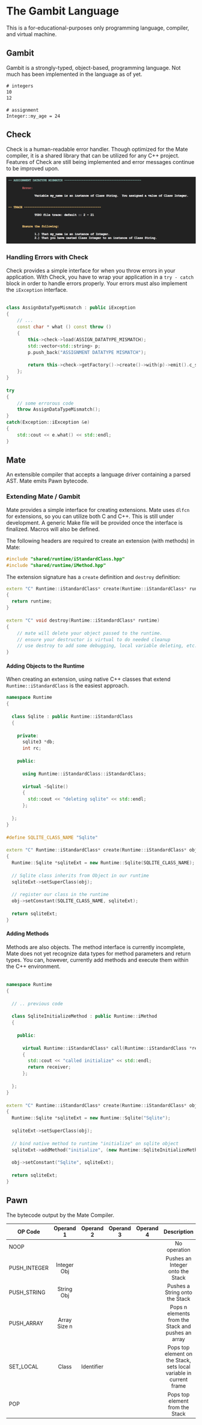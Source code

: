 # The Gambit Language
This is a for-educational-purposes only programming language, compiler, and virtual machine.

## Gambit
Gambit is a strongly-typed, object-based, programming language. Not much has been implemented in the language as of yet.

```
# integers
10
12

# assignment
Integer::my_age = 24

```

## Check
Check is a human-readable error handler. Though optimized for the Mate compiler, it is a shared library that can be utilized for any C++ project. Features of Check are still being implemented and error messages continue to be improved upon.

![check handler error](doc/image/check_trace.png)

### Handling Errors with Check
Check provides a simple interface for when you throw errors in your application. With Check, you have to wrap your application in a `try - catch` block in order to handle errors properly. Your errors must also implement the `iException` interface.

```cpp

class AssignDataTypeMismatch : public iException
{
	// ...
	const char * what () const throw ()
	{
		this->check->load(ASSIGN_DATATYPE_MISMATCH);
		std::vector<std::string> p;		
		p.push_back("ASSIGNMENT DATATYPE MISMATCH");
		
		return this->check->getFactory()->create()->with(p)->emit().c_str();
	};
}

try
{
	// some errorous code
	throw AssignDataTypeMismatch();
}
catch(Exception::iException &e)
{
	std::cout << e.what() << std::endl;
}
```



## Mate
An extensible compiler that accepts a language driver containing a parsed AST. Mate emits Pawn bytecode.

### Extending Mate / Gambit
Mate provides a simple interface for creating extensions. Mate uses `dlfcn` for extensions, so you can utilize both C and C++. This is still under development. A generic Make file will be provided once the interface is finalized. Macros will also be defined.

The following headers are required to create an extension (with methods) in Mate:

```cpp
#include "shared/runtime/iStandardClass.hpp"
#include "shared/runtime/iMethod.hpp"
```

The extension signature has a `create` definition and `destroy` definition:

```cpp
extern "C" Runtime::iStandardClass* create(Runtime::iStandardClass* runtime)
{
  return runtime;
}

extern "C" void destroy(Runtime::iStandardClass* runtime)
{
	// mate will delete your object passed to the runtime.
	// ensure your destructor is virtual to do needed cleanup
	// use destroy to add some debugging, local variable deleting, etc.
}

```

#### Adding Objects to the Runtime
When creating an extension, using native C++ classes that extend `Runtime::iStandardClass` is the easiest approach.

```cpp
namespace Runtime
{

  class Sqlite : public Runtime::iStandardClass
  {

    private:
      sqlite3 *db;
      int rc;

    public:

      using Runtime::iStandardClass::iStandardClass;

      virtual ~Sqlite()
      {
        std::cout << "deleting sqlite" << std::endl;
      };

  };
}

#define SQLITE_CLASS_NAME "Sqlite"

extern "C" Runtime::iStandardClass* create(Runtime::iStandardClass* obj)
{
  Runtime::Sqlite *sqliteExt = new Runtime::Sqlite(SQLITE_CLASS_NAME);
 
  // Sqlite class inherits from Object in our runtime
  sqliteExt->setSuperClass(obj);

  // register our class in the runtime
  obj->setConstant(SQLITE_CLASS_NAME, sqliteExt);

  return sqliteExt;
}
```

#### Adding Methods
Methods are also objects. The method interface is currently incomplete, Mate does not yet recognize data types for method parameters and return types. You can, however, currently add methods and execute them within the C++ environment.

```cpp

namespace Runtime
{

  // .. previous code

  class SqliteInitializeMethod : public Runtime::iMethod
  {

    public:

      virtual Runtime::iStandardClass* call(Runtime::iStandardClass *receiver, std::vector<Runtime::iStandardClass*> arguments)
      {
        std::cout << "called initialize" << std::endl;
        return receiver;
      };

  };
}

extern "C" Runtime::iStandardClass* create(Runtime::iStandardClass* obj)
{
  Runtime::Sqlite *sqliteExt = new Runtime::Sqlite("Sqlite");

  sqliteExt->setSuperClass(obj);

  // bind native method to runtime "initialize" on sqlite object
  sqliteExt->addMethod("initialize", (new Runtime::SqliteInitializeMethod()));

  obj->setConstant("Sqlite", sqliteExt);

  return sqliteExt;
}

```

## Pawn
The bytecode output by the Mate Compiler.

| OP Code       | Operand 1     | Operand 2     | Operand 3     | Operand 4     | Description   |
| ------------- |:-------------:|:-------------:|:-------------:|:-------------:|:-------------:|
| NOOP		      | 				  | 	            |               |               | No operation  |
| PUSH_INTEGER  | Integer Obj   |               |               |               | Pushes an Integer onto the Stack |
| PUSH_STRING   | String Obj    |               |               |               | Pushes a String onto the Stack |
| PUSH_ARRAY    | Array Size n  |               |               |               | Pops n elements from the Stack and pushes an array|
| SET_LOCAL     | Class         | Identifier    |               |               | Pops top element on the Stack, sets local variable in current frame |
| POP           |               |               |               |               | Pops top element from the Stack |


